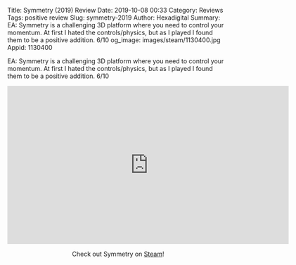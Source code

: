 Title: Symmetry (2019) Review
Date: 2019-10-08 00:33
Category: Reviews
Tags: positive review
Slug: symmetry-2019
Author: Hexadigital
Summary: EA: Symmetry is a challenging 3D platform where you need to control your momentum. At first I hated the controls/physics, but as I played I found them to be a positive addition. 6/10
og_image: images/steam/1130400.jpg
Appid: 1130400

EA: Symmetry is a challenging 3D platform where you need to control your momentum. At first I hated the controls/physics, but as I played I found them to be a positive addition. 6/10

<center><iframe src="https://www.youtube.com/embed/s-nMLN0pnO4?feature=oembed" allow="accelerometer; autoplay; encrypted-media; gyroscope; picture-in-picture" width="640" height="360" frameborder="0"></iframe>

Check out Symmetry on [Steam](https://store.steampowered.com/app/1130400/?curator_clanid=34633900)!</center>
